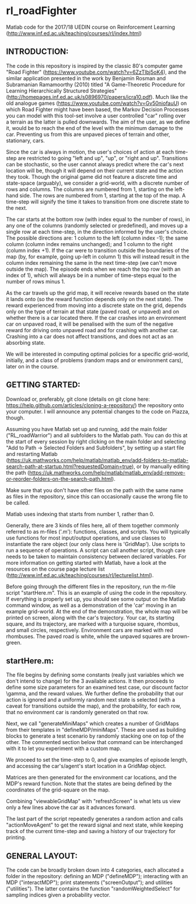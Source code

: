 # rl_roadFighter
Matlab code for the 2017/18 UEDIN course on Reinforcement Learning (http://www.inf.ed.ac.uk/teaching/courses/rl/index.html)

INTRODUCTION:
-------------

The code in this repository is inspired by the classic 80's computer game "Road Fighter" (https://www.youtube.com/watch?v=6ZzTIbj5oK4), and the similar application presented in the work by Benjamin Rosman and Subramanian Ramamoorthy (2010) titled "A Game-Theoretic Procedure for Learning Hierarchically Structured Strategies" (http://homepages.inf.ed.ac.uk/s0896970/papers/icra10.pdf). Much like the old analogue games (https://www.youtube.com/watch?v=Gv50niofauU) on which Road Fighter might have been based, the Markov Decision Processes you can model with this tool-set involve a user controlled "car" rolling over a terrain as the latter is pulled downwards. The aim of the user, as we define it, would be to reach the end of the level with the minimum damage to the car. Preventing us from this are unpaved pieces of terrain and other, stationary, cars.

Since the car is always in motion, the user's choices of action at each time-step are restricted to going "left and up", "up", or "right and up". Transitions can be stochastic, so the user cannot always predict where the car's next location will be, though it will depend on their current state and the action they took. Though the original game did not feature a discrete time and state-space (arguably), we consider a grid-world, with a discrete number of rows and columns. The columns are numbered from 1, starting on the left-hand side. The rows are numbered from 1, starting at the top of the map. A time-step will signify the time it takes to transition from one discrete state to the next.

The car starts at the bottom row (with index equal to the number of rows), in any one of the columns (randomly selected or predefined), and moves up a single row at each time-step, in the direction informed by the user's choice. The possible directions are: 1 column to the left (column index -1); the same column (column index remains unchanged); and 1 column to the right (column index +1). If the car were to transition outside the boundaries of the map (by, for example, going up-left in column 1) this will instead result in the column index remaining the same in the next time-step (we can't move outside the map). The episode ends when we reach the top row (with an index of 1), which will always be in a number of time-steps equal to the number of rows minus 1.

As the car travels up the grid map, it will receive rewards based on the state it lands onto (so the reward function depends only on the next state). The reward experienced from moving into a discrete state on the grid, depends only on the type of terrain at that state (paved road, or unpaved) and on whether there is a car located there. If the car crashes into an environment car on unpaved road, it will be penalised with the sum of the negative reward for driving onto unpaved road and for crashing with another car. Crashing into a car does not affect transitions, and does not act as an absorbing state.

We will be interested in computing optimal policies for a specific grid-world, initially, and a class of problems (random maps and or environment cars), later on in the course.



GETTING STARTED:
----------------

Download or, preferably, git clone (details on git clone here: https://help.github.com/articles/cloning-a-repository/) the repository onto your computer. I will announce any potential changes to the code on Piazza, though.

Assuming you have Matlab set up and running, add the main folder ("RL_roadWarrior") and all subfolders to the Matlab path. You can do this at the start of every session by right clicking on the main folder and selecting "Add to Path -> Selected Folders and Subfolders", by setting up a start file and restarting Matlab (https://uk.mathworks.com/help/matlab/matlab_env/add-folders-to-matlab-search-path-at-startup.html?requestedDomain=true), or by manually editing the path (https://uk.mathworks.com/help/matlab/matlab_env/add-remove-or-reorder-folders-on-the-search-path.html).

Make sure that you don't have other files on the path with the same name as files in the repository, since this can occasionally cause the wrong file to be called.

Matlab uses indexing that starts from number 1, rather than 0.

Generally, there are 3 kinds of files here, all of them together commonly referred to as m-files ('.m'): functions, classes, and scripts. You will typically use functions for most input/output operations, and use classes to instantiate the rare object (our only class here is 'GridMap'). Use scripts to run a sequence of operations. A script can call another script, though care needs to be taken to maintain consistency between declared variables. For more information on getting started with Matlab, have a look at the resources on the course page lecture list (http://www.inf.ed.ac.uk/teaching/courses/rl/lecturelist.html).

Before going through the different files in the repository, run the m-file script "startHere.m". This is an example of using the code in the repository. If everything is properly set up, you should see some output on the Matlab command window, as well as a demonstration of the 'car' moving in an example grid-world. At the end of the demonstration, the whole map will be printed on screen, along with the car's trajectory. Your car, its starting square, and its trajectory, are marked with a turquoise square, rhombus, and small circles, respectively. Environment cars are marked with red rhombuses. The paved road is white, while the unpaved squares are brown-green.



startHere.m:
----------

The file begins by defining some constants (really just variables which we don't intend to change) for the 3 available actions. It then proceeds to define some size parameters for an examined test case, our discount factor \gamma, and the reward values. We further define the probability that our action is ignored and a uniformly random next state is selected (with a caveat for transitions outside the map), and the probability, for each row, that no environment car is randomly generated on that row.

Next, we call "generateMiniMaps" which creates a number of GridMaps from their templates in "defineMDP/miniMaps". These are used as building blocks to generate a test scenario by randomly stacking one on top of the other. The commented section below that command can be interchanged with it to let you experiment with a custom map.

We proceed to set the time-step to 0, and give examples of episode length, and accessing the car's/agent's start location in a GridMap object.

Matrices are then generated for the environment car locations, and the MDP's reward function. Note that the states are being defined by the coordinates of the grid-square on the map.

Combining "viewableGridMap" with "refreshScreen" is what lets us view only a few lines above the car as it advances forward.

The last part of the script repeatedly generates a random action and calls "actionMoveAgent" to get the reward signal and next state, while keeping track of the current time-step and saving a history of our trajectory for printing.



GENERAL LAYOUT:
---------------

The code can be broadly broken down into 4 categories, each allocated a folder in the repository: defining an MDP ("defineMDP"); interacting with an MDP ("interactMDP"); print statements ("screenOutput"); and utilities ("utilities"). The latter contains the function "randomWeightedSelect" for sampling indices given a probability vector.